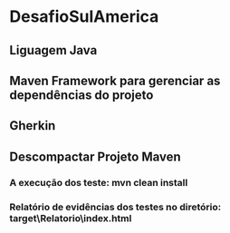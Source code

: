 # DesafioSulAmerica

## Liguagem Java
## Maven Framework para gerenciar as dependências do projeto
## Gherkin

## Descompactar Projeto Maven

### A execução dos teste: mvn clean install

### Relatório de evidências dos testes no diretório: target\Relatorio\index.html

